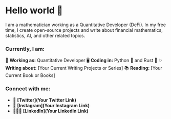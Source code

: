 # Hello world 👋

I am a mathematician working as a Quantitative Developer (DeFi). In my free time, I create open-source projects and write about financial mathematics, statistics, AI, and other related topics.

### Currently, I am:

🔭 **Working as:** Quantitative Developer
🖥 **Coding in:** Python 🐍 and Rust 🦀
✨ **Writing about:** [Your Current Writing Projects or Series]
📚 **Reading:** [Your Current Book or Books]

### Connect with me:

- 🦜 **[Twitter](Your Twitter Link)**
- 📸 **[Instagram](Your Instagram Link)**
- 👩🏽‍💼 **[LinkedIn](Your LinkedIn Link)**
